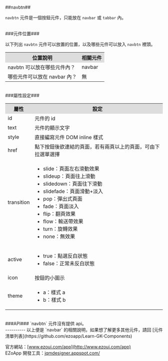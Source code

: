 ##navbtn##

`navbtn` 元件是一個按鈕元件，只能放在 `navbar` 或 `tabbar` 內。 

<br/>
###元件位置###

以下列出 `navbtn` 元件可以放置的位置，以及哪些元件可以放入 `navbtn` 裡頭。
<table>
<tr>
<th style="background:#ddd;">位置說明</th>
<th style="background:#ddd;">相關元件</th>
</tr>
<tr>
<td>navbtn 可以放在哪些元件內？
</td>
<td>navbar</td>
</tr>
<tr>
<td>哪些元件可以放在 navbar 內？</td>
<td>無</td>
</tr>
</table>

<br/>
###屬性設定###
<table>

<tr>
<th style="background:#ddd;">屬性</th>
<th style="background:#ddd;">設定</th>
</tr>

<tr>
<td>id</td>
<td>元件的 id</td>
</tr>

<tr>
<td>text</td>
<td>元件的顯示文字</td>
</tr>

<tr>
<td>style</td>
<td>直接編寫元件 DOM inline 樣式</td>
</tr>

<tr>
<td>href</td>
<td>點下按鈕後欲連結的頁面，若有兩頁以上的頁面，可由下拉選單選擇</td>
</tr>

<tr>
<td>transition</td>
<td><ul>
<li>slide：頁面左右滑動效果</li>
<li>slideup：頁面往上滑動</li>
<li>slidedown：頁面往下滑動</li>
<li>slidefade：頁面滑動+淡入</li>
<li>pop：彈出式頁面</li>
<li>fade：頁面淡入</li>
<li>flip：翻頁效果</li>
<li>flow：輸送帶效果</li>
<li>turn：旋轉效果</li>
<li>none：無效果</li>
</ul></td>
</tr>

<tr>
<td>active</td>
<td><ul>
<li>true：點選反白狀態</li>
<li>false：正常未反白狀態</li>
</ul></td>
</tr>

<tr>
<td>icon</td>
<td>按鈕的小圖示</td>
</tr>

<tr>
<td>theme</td>
<td><ul>
<li>a：樣式 a</li>
<li>b：樣式 b</li>
</ul></td>
</tr>

</table>

<br/>
###API###
`navbtn` 元件沒有提供 api。


<br/>
----------
以上便是 `navbar` 的相關說明，如果想了解更多其他元件，請回 [元件清單列表](https://github.com/ezoapp/Learn-GK-Components)  

官方網站：[www.ezoui.com/app](http://www.ezoui.com/app)  
EZoApp 開發工具：[jqmdesigner.appspot.com/](http://jqmdesigner.appspot.com/)




